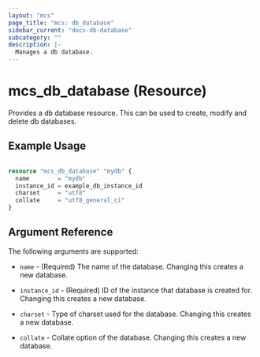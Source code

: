 ```yaml
---
layout: "mcs"
page_title: "mcs: db_database"
sidebar_current: "docs-db-database"
subcategory: ""
description: |-
  Manages a db database.
---
```


# mcs\_db\_database (Resource)

Provides a db database resource. This can be used to create, modify and delete db databases.

## Example Usage

```terraform

resource "mcs_db_database" "mydb" {
  name        = "mydb"
  instance_id = example_db_instance_id
  charset     = "utf8"
  collate     = "utf8_general_ci"
}
```

## Argument Reference

The following arguments are supported:

* `name` - (Required) The name of the database. Changing this creates a new database.

* `instance_id` - (Required) ID of the instance that database is created for. Changing this creates a new database.

* `charset` - Type of charset used for the database. Changing this creates a new database.

* `collate` - Collate option of the database.  Changing this creates a new database.



